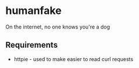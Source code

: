 # humanfake
On the internet, no one knows you're a dog

## Requirements

* httpie - used to make easier to read curl requests
